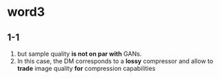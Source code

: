 # word3

## 1-1

1. but sample quality **is not on par with** GANs.
2. In this case, the DM corresponds to a **lossy** compressor and allow to **trade** image quality **for** compression capabilities